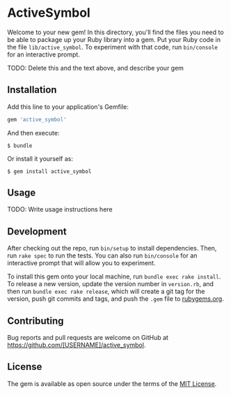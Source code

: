 # ActiveSymbol

Welcome to your new gem! In this directory, you'll find the files you need to be able to package up your Ruby library into a gem. Put your Ruby code in the file `lib/active_symbol`. To experiment with that code, run `bin/console` for an interactive prompt.

TODO: Delete this and the text above, and describe your gem

## Installation

Add this line to your application's Gemfile:

```ruby
gem 'active_symbol'
```

And then execute:

    $ bundle

Or install it yourself as:

    $ gem install active_symbol

## Usage

TODO: Write usage instructions here

## Development

After checking out the repo, run `bin/setup` to install dependencies. Then, run `rake spec` to run the tests. You can also run `bin/console` for an interactive prompt that will allow you to experiment.

To install this gem onto your local machine, run `bundle exec rake install`. To release a new version, update the version number in `version.rb`, and then run `bundle exec rake release`, which will create a git tag for the version, push git commits and tags, and push the `.gem` file to [rubygems.org](https://rubygems.org).

## Contributing

Bug reports and pull requests are welcome on GitHub at https://github.com/[USERNAME]/active_symbol.

## License

The gem is available as open source under the terms of the [MIT License](https://opensource.org/licenses/MIT).
